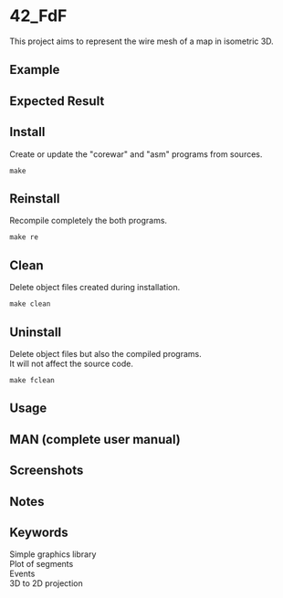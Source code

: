 # 42_FdF
This project aims to represent the wire mesh of a map in isometric 3D.

## Example

## Expected Result

## Install
Create or update the "corewar" and "asm" programs from sources.
```
make
```

## Reinstall
Recompile completely the both programs.
```
make re
```

## Clean
Delete object files created during installation.
```
make clean
```

## Uninstall
Delete object files but also the compiled programs.  
It will not affect the source code.
```
make fclean
```

## Usage

## MAN (complete user manual)

## Screenshots

## Notes

## Keywords
Simple graphics library  
Plot of segments  
Events  
3D to 2D projection  
